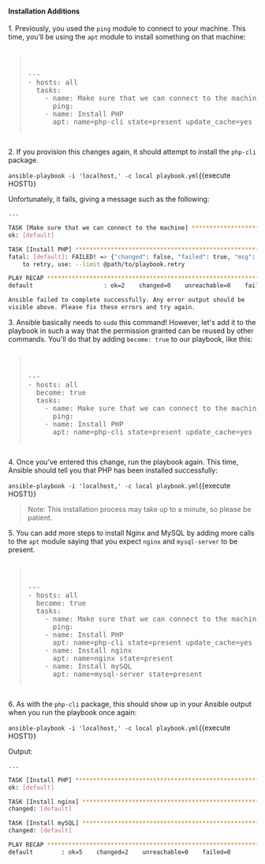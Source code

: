 #### Installation Additions

1\. Previously, you used the `ping` module to connect to your machine. This time, you’ll be using the `apt` module to install something on that machine:

<pre class="file" data-filename="playbook.yml" data-target="replace"><blockquote>

---
- hosts: all
  tasks:
    - name: Make sure that we can connect to the machine
      ping:
    - name: Install PHP
      apt: name=php-cli state=present update_cache=yes

</blockquote></pre>

2\. If you provision this changes again, it should attempt to install the `php-cli` package.

`ansible-playbook -i 'localhost,' -c local playbook.yml`{{execute HOST1}}

Unfortunately, it fails, giving a message such as the following:

```bash
...

TASK [Make sure that we can connect to the machine] ****************************
ok: [default]

TASK [Install PHP] *************************************************************
fatal: [default]: FAILED! => {"changed": false, "failed": true, "msg": "Failed to lock apt for exclusive operation"}
	to retry, use: --limit @path/to/playbook.retry

PLAY RECAP *********************************************************************
default                    : ok=2    changed=0    unreachable=0    failed=1   

Ansible failed to complete successfully. Any error output should be
visible above. Please fix these errors and try again.
```

3\. Ansible basically needs to `sudo` this command! However, let's add it to the playbook in such a way that the permission granted can be reused by other commands. You'll do that by adding `become: true` to our playbook, like this:

<pre class="file" data-filename="playbook.yml" data-target="replace"><blockquote>

---
- hosts: all
  become: true
  tasks:
    - name: Make sure that we can connect to the machine
      ping:
    - name: Install PHP
      apt: name=php-cli state=present update_cache=yes

</blockquote></pre>

4\. Once you’ve entered this change, run the playbook again. This time, Ansible should tell you that PHP has been installed successfully:

`ansible-playbook -i 'localhost,' -c local playbook.yml`{{execute HOST1}}

>Note: This installation process may take up to a minute, so please be patient.

5\. You can add more steps to install Nginx and MySQL by adding more calls to the `apt` module saying that you expect `nginx` and `mysql-server` to be present.

<pre class="file" data-filename="playbook.yml" data-target="replace"><blockquote>

---
- hosts: all
  become: true
  tasks:
    - name: Make sure that we can connect to the machine
      ping:
    - name: Install PHP
      apt: name=php-cli state=present update_cache=yes
    - name: Install nginx
      apt: name=nginx state=present
    - name: Install mySQL
      apt: name=mysql-server state=present

</blockquote></pre>

6\. As with the `php-cli` package, this should show up in your Ansible output when you run the playbook once again:

`ansible-playbook -i 'localhost,' -c local playbook.yml`{{execute HOST1}}

Output:

```bash
...

TASK [Install PHP] *************************************************************
ok: [default]

TASK [Install nginx] ***********************************************************
changed: [default]

TASK [Install mySQL] ***********************************************************
changed: [default]

PLAY RECAP *********************************************************************
default        : ok=5    changed=2    unreachable=0    failed=0
```
